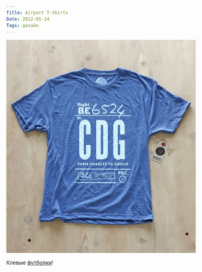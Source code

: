 ```yaml
---
Title: Airport T-Shirts
Date: 2012-05-24
Tags: дизайн
---
```


![airport-tshirts.jpg](images/airport-tshirts.jpg)

Клевые [футболки](http://pilotandcaptain.com/collections/shirts)!